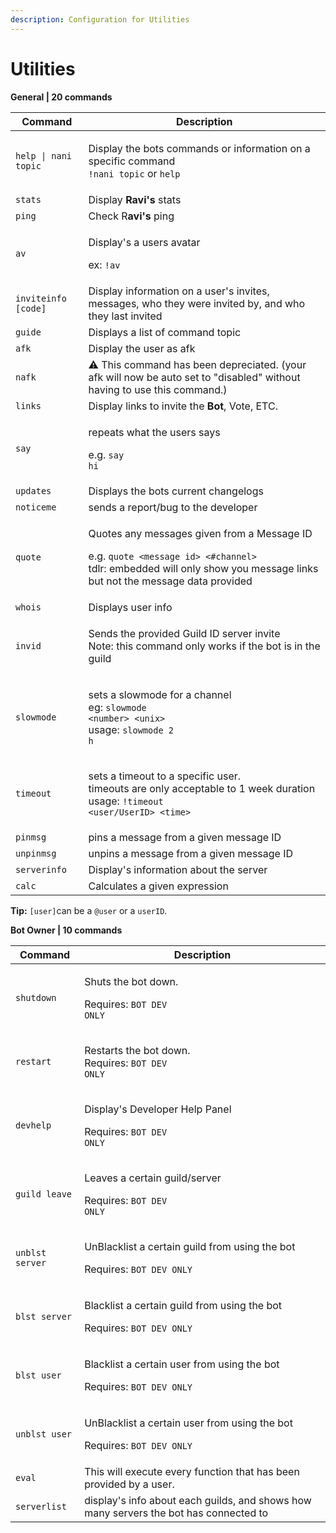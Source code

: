 ```yaml
---
description: Configuration for Utilities
---
```


# Utilities

**General | 20 commands**

| Command              | Description                                                                                                                                                                                             |
| -------------------- | ------------------------------------------------------------------------------------------------------------------------------------------------------------------------------------------------------- |
| `help \| nani topic` | <p>Display the bots commands or information on a specific command<br><code>!nani topic</code> or <code>help</code></p>                                                                                  |
| `stats`              | Display **Ravi's** stats                                                                                                                                                                                |
| `ping`               | Check R**avi's** ping                                                                                                                                                                                   |
| `av`                 | <p>Display's a users avatar</p><p>ex: <code>!av</code></p>                                                                                                                                              |
| `inviteinfo [code]`  | Display information on a user's invites, messages, who they were invited by, and who they last invited                                                                                                  |
| `guide`              | Displays a list of command topic                                                                                                                                                                        |
| `afk`                | Display the user as afk                                                                                                                                                                                 |
| `nafk`               | ⚠️ This command has been depreciated. (your afk will now be auto set to "disabled" without having to use this command.)                                                                                 |
| `links`              | Display links to invite the **Bot**, Vote, ETC.                                                                                                                                                         |
| `say`                | <p>repeats what the users says</p><p>e.g. <code>say hi</code></p>                                                                                                                                       |
| `updates`            | Displays the bots current changelogs                                                                                                                                                                    |
| `noticeme`           | sends a report/bug to the developer                                                                                                                                                                     |
| `quote`              | <p>Quotes any messages given from a Message ID</p><p>e.g. <code>quote &#x3C;message id> &#x3C;#channel></code><br>tdlr: embedded will only show you message links but not the message data provided</p> |
| `whois`              | Displays user info                                                                                                                                                                                      |
| `invid`              | <p>Sends the provided Guild ID server invite<br>Note: this command only works if the bot is in the guild</p>                                                                                            |
| `slowmode`           | <p>sets a slowmode for a channel<br>eg: <code>slowmode &#x3C;number> &#x3C;unix></code><br>usage: <code>slowmode 2 h</code></p>                                                                         |
| `timeout`            | <p>sets a timeout to a specific user.<br>timeouts are only acceptable to 1 week duration<br>usage: <code>!timeout &#x3C;user/UserID> &#x3C;time></code></p>                                             |
| `pinmsg`             | pins a message from a given message ID                                                                                                                                                                  |
| `unpinmsg`           | unpins a message from a given message ID                                                                                                                                                                |
| `serverinfo`         | Display's information about the server                                                                                                                                                                  |
| `calc`               | Calculates a given expression                                                                                                                                                                           |

**Tip:** `[user]`can be a `@user` or a `userID`.

**Bot Owner | 10 commands**

| Command         | Description                                                                                     |
| --------------- | ----------------------------------------------------------------------------------------------- |
| `shutdown`      | <p>Shuts the bot down.</p><p>Requires: <code>BOT DEV ONLY</code></p>                            |
| `restart`       | <p>Restarts the bot down.<br>Requires: <code>BOT DEV ONLY</code></p>                            |
| `devhelp`       | <p>Display's Developer Help Panel</p><p>Requires: <code>BOT DEV ONLY</code></p>                 |
| `guild leave`   | <p>Leaves a certain guild/server</p><p>Requires: <code>BOT DEV ONLY</code></p>                  |
| `unblst server` | <p>UnBlacklist a certain guild from using the bot</p><p>Requires: <code>BOT DEV ONLY</code></p> |
| `blst server`   | <p>Blacklist a certain guild from using the bot</p><p>Requires: <code>BOT DEV ONLY</code></p>   |
| `blst user`     | <p>Blacklist a certain user from using the bot</p><p>Requires: <code>BOT DEV ONLY</code></p>    |
| `unblst user`   | <p>UnBlacklist a certain user from using the bot</p><p>Requires: <code>BOT DEV ONLY</code></p>  |
| `eval`          | This will execute every function that has been provided by a user.                              |
| `serverlist`    | display's info about each guilds, and shows how many servers the bot has connected to           |
